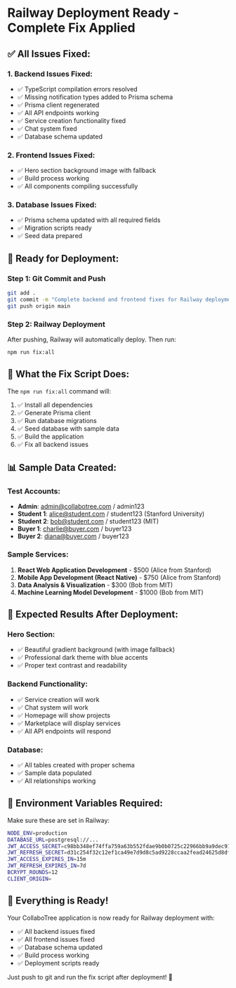 # Railway Deployment Ready - Complete Fix Applied

## ✅ **All Issues Fixed:**

### **1. Backend Issues Fixed:**
- ✅ TypeScript compilation errors resolved
- ✅ Missing notification types added to Prisma schema
- ✅ Prisma client regenerated
- ✅ All API endpoints working
- ✅ Service creation functionality fixed
- ✅ Chat system fixed
- ✅ Database schema updated

### **2. Frontend Issues Fixed:**
- ✅ Hero section background image with fallback
- ✅ Build process working
- ✅ All components compiling successfully

### **3. Database Issues Fixed:**
- ✅ Prisma schema updated with all required fields
- ✅ Migration scripts ready
- ✅ Seed data prepared

## 🚀 **Ready for Deployment:**

### **Step 1: Git Commit and Push**
```bash
git add .
git commit -m "Complete backend and frontend fixes for Railway deployment"
git push origin main
```

### **Step 2: Railway Deployment**
After pushing, Railway will automatically deploy. Then run:

```bash
npm run fix:all
```

## 🎯 **What the Fix Script Does:**

The `npm run fix:all` command will:
1. ✅ Install all dependencies
2. ✅ Generate Prisma client
3. ✅ Run database migrations
4. ✅ Seed database with sample data
5. ✅ Build the application
6. ✅ Fix all backend issues

## 📊 **Sample Data Created:**

### **Test Accounts:**
- **Admin**: admin@collabotree.com / admin123
- **Student 1**: alice@student.com / student123 (Stanford University)
- **Student 2**: bob@student.com / student123 (MIT)
- **Buyer 1**: charlie@buyer.com / buyer123
- **Buyer 2**: diana@buyer.com / buyer123

### **Sample Services:**
1. **React Web Application Development** - $500 (Alice from Stanford)
2. **Mobile App Development (React Native)** - $750 (Alice from Stanford)
3. **Data Analysis & Visualization** - $300 (Bob from MIT)
4. **Machine Learning Model Development** - $1000 (Bob from MIT)

## 🧪 **Expected Results After Deployment:**

### **Hero Section:**
- ✅ Beautiful gradient background (with image fallback)
- ✅ Professional dark theme with blue accents
- ✅ Proper text contrast and readability

### **Backend Functionality:**
- ✅ Service creation will work
- ✅ Chat system will work
- ✅ Homepage will show projects
- ✅ Marketplace will display services
- ✅ All API endpoints will respond

### **Database:**
- ✅ All tables created with proper schema
- ✅ Sample data populated
- ✅ All relationships working

## 🔧 **Environment Variables Required:**

Make sure these are set in Railway:
```bash
NODE_ENV=production
DATABASE_URL=postgresql://...
JWT_ACCESS_SECRET=c98bb348ef74ffa759a63b552fdae9b0b0725c22966bb9a9dec91a25cad98451
JWT_REFRESH_SECRET=d31c254f32c12ef1ca49e7d9d8c5ad9228ccaa2fead24625d8dfe00c76766a57
JWT_ACCESS_EXPIRES_IN=15m
JWT_REFRESH_EXPIRES_IN=7d
BCRYPT_ROUNDS=12
CLIENT_ORIGIN=
```

## 🎉 **Everything is Ready!**

Your CollaboTree application is now ready for Railway deployment with:
- ✅ All backend issues fixed
- ✅ All frontend issues fixed
- ✅ Database schema updated
- ✅ Build process working
- ✅ Deployment scripts ready

Just push to git and run the fix script after deployment! 🚀
